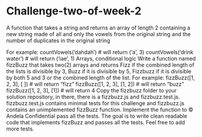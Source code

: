 # Challenge-two-of-week-2
 A function that takes a string and returns an array of length 2 containing a new string made of all and only the vowels from the original string and the number of duplicates in the original string

For example:
countVowels(‘dahdah’) # will return (‘a’, 3)
countVowels(‘drink water’) # will return (‘iae’, 1)
Arrays, conditional logic
Write a function named fizzBuzz that takes two(2) arrays and returns Fizz if the
combined length of the lists is divisible by 3, Buzz if it is divisible by 5, Fizzbuzz if it
is divisible by both 5 and 3 or the combined length of the list.
For example:
fizzBuzz([1, 2, 3], [ ]) # will return “fizz”
fizzBuzz([1, 2, 3], [1, 2]) # will return “buzz”
fizzBuzz([1, 2, 3], [1]) # will return 4
Copy the fizzbuzz folder to your solution repository, in there, there is a fizzbuzz.js
and fizzbuzz.test.js. fizzbuzz.test.js contains minimal tests for this challenge and
fizzbuzz.js contains an unimplemented fizzBuzz function. Implement the function to
© Andela Confidential
pass all the tests. The goal is to write clean readable code that implements fizzBuzz
and passes all the tests. Feel free to add more tests.
